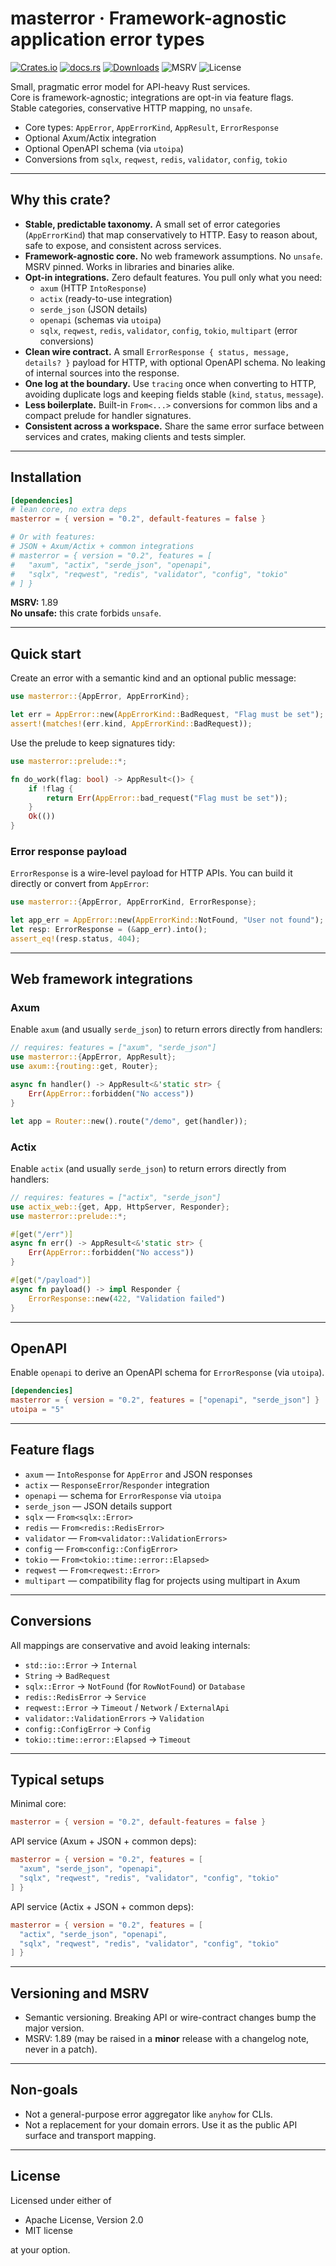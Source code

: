 # masterror · Framework-agnostic application error types

[![Crates.io](https://img.shields.io/crates/v/masterror)](https://crates.io/crates/masterror)
[![docs.rs](https://img.shields.io/docsrs/masterror)](https://docs.rs/masterror)
[![Downloads](https://img.shields.io/crates/d/masterror)](https://crates.io/crates/masterror)
![MSRV](https://img.shields.io/badge/MSRV-1.89-blue)
![License](https://img.shields.io/badge/License-MIT%20or%20Apache--2.0-informational)

Small, pragmatic error model for API-heavy Rust services.  
Core is framework-agnostic; integrations are opt-in via feature flags.  
Stable categories, conservative HTTP mapping, no `unsafe`.

- Core types: `AppError`, `AppErrorKind`, `AppResult`, `ErrorResponse`
- Optional Axum/Actix integration
- Optional OpenAPI schema (via `utoipa`)
- Conversions from `sqlx`, `reqwest`, `redis`, `validator`, `config`, `tokio`

---

## Why this crate?

- **Stable, predictable taxonomy.** A small set of error categories (`AppErrorKind`) that map conservatively to HTTP. Easy to reason about, safe to expose, and consistent across services.
- **Framework-agnostic core.** No web framework assumptions. No `unsafe`. MSRV pinned. Works in libraries and binaries alike.
- **Opt-in integrations.** Zero default features. You pull only what you need:
  - `axum` (HTTP `IntoResponse`)
  - `actix` (ready-to-use integration)
  - `serde_json` (JSON details)
  - `openapi` (schemas via `utoipa`)
  - `sqlx`, `reqwest`, `redis`, `validator`, `config`, `tokio`, `multipart` (error conversions)
- **Clean wire contract.** A small `ErrorResponse { status, message, details? }` payload for HTTP, with optional OpenAPI schema. No leaking of internal sources into the response.
- **One log at the boundary.** Use `tracing` once when converting to HTTP, avoiding duplicate logs and keeping fields stable (`kind`, `status`, `message`).
- **Less boilerplate.** Built-in `From<...>` conversions for common libs and a compact prelude for handler signatures.
- **Consistent across a workspace.** Share the same error surface between services and crates, making clients and tests simpler.

---

## Installation

```toml
[dependencies]
# lean core, no extra deps
masterror = { version = "0.2", default-features = false }

# Or with features:
# JSON + Axum/Actix + common integrations
# masterror = { version = "0.2", features = [
#   "axum", "actix", "serde_json", "openapi",
#   "sqlx", "reqwest", "redis", "validator", "config", "tokio"
# ] }
```

**MSRV:** 1.89  
**No unsafe:** this crate forbids `unsafe`.

---

## Quick start

Create an error with a semantic kind and an optional public message:

```rust
use masterror::{AppError, AppErrorKind};

let err = AppError::new(AppErrorKind::BadRequest, "Flag must be set");
assert!(matches!(err.kind, AppErrorKind::BadRequest));
```

Use the prelude to keep signatures tidy:

```rust
use masterror::prelude::*;

fn do_work(flag: bool) -> AppResult<()> {
    if !flag {
        return Err(AppError::bad_request("Flag must be set"));
    }
    Ok(())
}
```

### Error response payload

`ErrorResponse` is a wire-level payload for HTTP APIs. You can build it directly or convert from `AppError`:

```rust
use masterror::{AppError, AppErrorKind, ErrorResponse};

let app_err = AppError::new(AppErrorKind::NotFound, "User not found");
let resp: ErrorResponse = (&app_err).into();
assert_eq!(resp.status, 404);
```

---

## Web framework integrations

### Axum

Enable `axum` (and usually `serde_json`) to return errors directly from handlers:

```rust
// requires: features = ["axum", "serde_json"]
use masterror::{AppError, AppResult};
use axum::{routing::get, Router};

async fn handler() -> AppResult<&'static str> {
    Err(AppError::forbidden("No access"))
}

let app = Router::new().route("/demo", get(handler));
```

### Actix

Enable `actix` (and usually `serde_json`) to return errors directly from handlers:

```rust
// requires: features = ["actix", "serde_json"]
use actix_web::{get, App, HttpServer, Responder};
use masterror::prelude::*;

#[get("/err")]
async fn err() -> AppResult<&'static str> {
    Err(AppError::forbidden("No access"))
}

#[get("/payload")]
async fn payload() -> impl Responder {
    ErrorResponse::new(422, "Validation failed")
}
```

---

## OpenAPI

Enable `openapi` to derive an OpenAPI schema for `ErrorResponse` (via `utoipa`).

```toml
[dependencies]
masterror = { version = "0.2", features = ["openapi", "serde_json"] }
utoipa = "5"
```

---

## Feature flags

- `axum` — `IntoResponse` for `AppError` and JSON responses  
- `actix` — `ResponseError`/`Responder` integration  
- `openapi` — schema for `ErrorResponse` via `utoipa`  
- `serde_json` — JSON details support  
- `sqlx` — `From<sqlx::Error>`  
- `redis` — `From<redis::RedisError>`  
- `validator` — `From<validator::ValidationErrors>`  
- `config` — `From<config::ConfigError>`  
- `tokio` — `From<tokio::time::error::Elapsed>`  
- `reqwest` — `From<reqwest::Error>`  
- `multipart` — compatibility flag for projects using multipart in Axum  

---

## Conversions

All mappings are conservative and avoid leaking internals:

- `std::io::Error` → `Internal`  
- `String` → `BadRequest`  
- `sqlx::Error` → `NotFound` (for `RowNotFound`) or `Database`  
- `redis::RedisError` → `Service`  
- `reqwest::Error` → `Timeout` / `Network` / `ExternalApi`  
- `validator::ValidationErrors` → `Validation`  
- `config::ConfigError` → `Config`  
- `tokio::time::error::Elapsed` → `Timeout`  

---

## Typical setups

Minimal core:

```toml
masterror = { version = "0.2", default-features = false }
```

API service (Axum + JSON + common deps):

```toml
masterror = { version = "0.2", features = [
  "axum", "serde_json", "openapi",
  "sqlx", "reqwest", "redis", "validator", "config", "tokio"
] }
```

API service (Actix + JSON + common deps):

```toml
masterror = { version = "0.2", features = [
  "actix", "serde_json", "openapi",
  "sqlx", "reqwest", "redis", "validator", "config", "tokio"
] }
```

---

## Versioning and MSRV

- Semantic versioning. Breaking API or wire-contract changes bump the major version.  
- MSRV: 1.89 (may be raised in a **minor** release with a changelog note, never in a patch).  

---

## Non-goals

- Not a general-purpose error aggregator like `anyhow` for CLIs.  
- Not a replacement for your domain errors. Use it as the public API surface and transport mapping.  

---

## License

Licensed under either of

- Apache License, Version 2.0  
- MIT license  

at your option.
